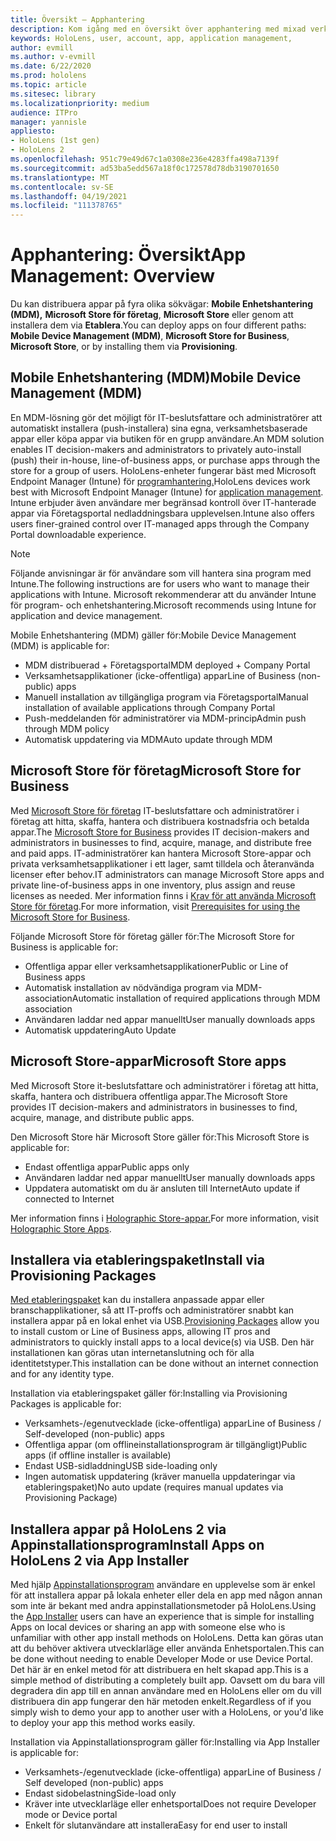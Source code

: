 ```yaml
---
title: Översikt – Apphantering
description: Kom igång med en översikt över apphantering med mixad verklighet med hantering av mobila enheter, Microsoft Store för företag och etableringspaket.
keywords: HoloLens, user, account, app, application management,
author: evmill
ms.author: v-evmill
ms.date: 6/22/2020
ms.prod: hololens
ms.topic: article
ms.sitesec: library
ms.localizationpriority: medium
audience: ITPro
manager: yannisle
appliesto:
- HoloLens (1st gen)
- HoloLens 2
ms.openlocfilehash: 951c79e49d67c1a0308e236e4283ffa498a7139f
ms.sourcegitcommit: ad53ba5edd567a18f0c172578d78db3190701650
ms.translationtype: MT
ms.contentlocale: sv-SE
ms.lasthandoff: 04/19/2021
ms.locfileid: "111378765"
---
```

# <a name="app-management-overview"></a><span data-ttu-id="1ed9a-104">Apphantering: Översikt</span><span class="sxs-lookup"><span data-stu-id="1ed9a-104">App Management: Overview</span></span>

<span data-ttu-id="1ed9a-105">Du kan distribuera appar på fyra olika sökvägar: **Mobile Enhetshantering (MDM),** **Microsoft Store för företag**, **Microsoft Store** eller genom att installera dem via **Etablera**.</span><span class="sxs-lookup"><span data-stu-id="1ed9a-105">You can deploy apps on four different paths: **Mobile Device Management (MDM)**, **Microsoft Store for Business**, **Microsoft Store**, or by installing them via **Provisioning**.</span></span>

## <a name="mobile-device-management-mdm"></a><span data-ttu-id="1ed9a-106">Mobile Enhetshantering (MDM)</span><span class="sxs-lookup"><span data-stu-id="1ed9a-106">Mobile Device Management (MDM)</span></span>

<span data-ttu-id="1ed9a-107">En MDM-lösning gör det möjligt för IT-beslutsfattare och administratörer att automatiskt installera (push-installera) sina egna, verksamhetsbaserade appar eller köpa appar via butiken för en grupp användare.</span><span class="sxs-lookup"><span data-stu-id="1ed9a-107">An MDM solution enables IT decision-makers and administrators to privately auto-install (push) their in-house, line-of-business apps, or purchase apps through the store for a group of users.</span></span> <span data-ttu-id="1ed9a-108">HoloLens-enheter fungerar bäst med Microsoft Endpoint Manager (Intune) för [programhantering.](app-deploy-intune.md)</span><span class="sxs-lookup"><span data-stu-id="1ed9a-108">HoloLens devices work best with Microsoft Endpoint Manager (Intune) for [application management](app-deploy-intune.md).</span></span> <span data-ttu-id="1ed9a-109">Intune erbjuder även användare mer begränsad kontroll över IT-hanterade appar via Företagsportal nedladdningsbara upplevelsen.</span><span class="sxs-lookup"><span data-stu-id="1ed9a-109">Intune also offers users finer-grained control over IT-managed apps through the Company Portal downloadable experience.</span></span>

> [!NOTE]
> <span data-ttu-id="1ed9a-110">Följande anvisningar är för användare som vill hantera sina program med Intune.</span><span class="sxs-lookup"><span data-stu-id="1ed9a-110">The following instructions are for users who want to manage their applications with Intune.</span></span> <span data-ttu-id="1ed9a-111">Microsoft rekommenderar att du använder Intune för program- och enhetshantering.</span><span class="sxs-lookup"><span data-stu-id="1ed9a-111">Microsoft recommends using Intune for application and device management.</span></span>

<span data-ttu-id="1ed9a-112">Mobile Enhetshantering (MDM) gäller för:</span><span class="sxs-lookup"><span data-stu-id="1ed9a-112">Mobile Device Management (MDM) is applicable for:</span></span>

* <span data-ttu-id="1ed9a-113">MDM distribuerad + Företagsportal</span><span class="sxs-lookup"><span data-stu-id="1ed9a-113">MDM deployed + Company Portal</span></span>
* <span data-ttu-id="1ed9a-114">Verksamhetsapplikationer (icke-offentliga) appar</span><span class="sxs-lookup"><span data-stu-id="1ed9a-114">Line of Business (non-public) apps</span></span>
* <span data-ttu-id="1ed9a-115">Manuell installation av tillgängliga program via Företagsportal</span><span class="sxs-lookup"><span data-stu-id="1ed9a-115">Manual installation of available applications through Company Portal</span></span>
* <span data-ttu-id="1ed9a-116">Push-meddelanden för administratörer via MDM-princip</span><span class="sxs-lookup"><span data-stu-id="1ed9a-116">Admin push through MDM policy</span></span>
* <span data-ttu-id="1ed9a-117">Automatisk uppdatering via MDM</span><span class="sxs-lookup"><span data-stu-id="1ed9a-117">Auto update through MDM</span></span>

## <a name="microsoft-store-for-business"></a><span data-ttu-id="1ed9a-118">Microsoft Store för företag</span><span class="sxs-lookup"><span data-stu-id="1ed9a-118">Microsoft Store for Business</span></span>

<span data-ttu-id="1ed9a-119">Med [Microsoft Store för företag](app-deploy-store-business.md) IT-beslutsfattare och administratörer i företag att hitta, skaffa, hantera och distribuera kostnadsfria och betalda appar.</span><span class="sxs-lookup"><span data-stu-id="1ed9a-119">The [Microsoft Store for Business](app-deploy-store-business.md) provides IT decision-makers and administrators in businesses to find, acquire, manage, and distribute free and paid apps.</span></span> <span data-ttu-id="1ed9a-120">IT-administratörer kan hantera Microsoft Store-appar och privata verksamhetsapplikationer i ett lager, samt tilldela och återanvända licenser efter behov.</span><span class="sxs-lookup"><span data-stu-id="1ed9a-120">IT administrators can manage Microsoft Store apps and private line-of-business apps in one inventory, plus assign and reuse licenses as needed.</span></span> <span data-ttu-id="1ed9a-121">Mer information finns i [Krav för att använda Microsoft Store för företag](https://docs.microsoft.com/microsoft-store/prerequisites-microsoft-store-for-business).</span><span class="sxs-lookup"><span data-stu-id="1ed9a-121">For more information, visit [Prerequisites for using the Microsoft Store for Business](https://docs.microsoft.com/microsoft-store/prerequisites-microsoft-store-for-business).</span></span>

<span data-ttu-id="1ed9a-122">Följande Microsoft Store för företag gäller för:</span><span class="sxs-lookup"><span data-stu-id="1ed9a-122">The Microsoft Store for Business is applicable for:</span></span>

* <span data-ttu-id="1ed9a-123">Offentliga appar eller verksamhetsapplikationer</span><span class="sxs-lookup"><span data-stu-id="1ed9a-123">Public or Line of Business apps</span></span>
* <span data-ttu-id="1ed9a-124">Automatisk installation av nödvändiga program via MDM-association</span><span class="sxs-lookup"><span data-stu-id="1ed9a-124">Automatic installation of required applications through MDM association</span></span>
* <span data-ttu-id="1ed9a-125">Användaren laddar ned appar manuellt</span><span class="sxs-lookup"><span data-stu-id="1ed9a-125">User manually downloads apps</span></span>
* <span data-ttu-id="1ed9a-126">Automatisk uppdatering</span><span class="sxs-lookup"><span data-stu-id="1ed9a-126">Auto Update</span></span>

## <a name="microsoft-store-apps"></a><span data-ttu-id="1ed9a-127">Microsoft Store-appar</span><span class="sxs-lookup"><span data-stu-id="1ed9a-127">Microsoft Store apps</span></span>

<span data-ttu-id="1ed9a-128">Med Microsoft Store it-beslutsfattare och administratörer i företag att hitta, skaffa, hantera och distribuera offentliga appar.</span><span class="sxs-lookup"><span data-stu-id="1ed9a-128">The Microsoft Store provides IT decision-makers and administrators in businesses to find, acquire, manage, and distribute public apps.</span></span>

<span data-ttu-id="1ed9a-129">Den Microsoft Store här Microsoft Store gäller för:</span><span class="sxs-lookup"><span data-stu-id="1ed9a-129">This Microsoft Store is applicable for:</span></span>

* <span data-ttu-id="1ed9a-130">Endast offentliga appar</span><span class="sxs-lookup"><span data-stu-id="1ed9a-130">Public apps only</span></span>
* <span data-ttu-id="1ed9a-131">Användaren laddar ned appar manuellt</span><span class="sxs-lookup"><span data-stu-id="1ed9a-131">User manually downloads apps</span></span>
* <span data-ttu-id="1ed9a-132">Uppdatera automatiskt om du är ansluten till Internet</span><span class="sxs-lookup"><span data-stu-id="1ed9a-132">Auto update if connected to Internet</span></span>

<span data-ttu-id="1ed9a-133">Mer information finns i [Holographic Store-appar.](https://docs.microsoft.com/hololens/holographic-store-apps)</span><span class="sxs-lookup"><span data-stu-id="1ed9a-133">For more information, visit [Holographic Store Apps](https://docs.microsoft.com/hololens/holographic-store-apps).</span></span>

## <a name="install-via-provisioning-packages"></a><span data-ttu-id="1ed9a-134">Installera via etableringspaket</span><span class="sxs-lookup"><span data-stu-id="1ed9a-134">Install via Provisioning Packages</span></span>

<span data-ttu-id="1ed9a-135">[Med etableringspaket](app-deploy-provisioning-package.md) kan du installera anpassade appar eller branschapplikationer, så att IT-proffs och administratörer snabbt kan installera appar på en lokal enhet via USB.</span><span class="sxs-lookup"><span data-stu-id="1ed9a-135">[Provisioning Packages](app-deploy-provisioning-package.md) allow you to install custom or Line of Business apps, allowing IT pros and administrators to quickly install apps to a local device(s) via USB.</span></span> <span data-ttu-id="1ed9a-136">Den här installationen kan göras utan internetanslutning och för alla identitetstyper.</span><span class="sxs-lookup"><span data-stu-id="1ed9a-136">This installation can be done without an internet connection and for any identity type.</span></span>

<span data-ttu-id="1ed9a-137">Installation via etableringspaket gäller för:</span><span class="sxs-lookup"><span data-stu-id="1ed9a-137">Installing via Provisioning Packages is applicable for:</span></span>

* <span data-ttu-id="1ed9a-138">Verksamhets-/egenutvecklade (icke-offentliga) appar</span><span class="sxs-lookup"><span data-stu-id="1ed9a-138">Line of Business / Self-developed (non-public) apps</span></span>
* <span data-ttu-id="1ed9a-139">Offentliga appar (om offlineinstallationsprogram är tillgängligt)</span><span class="sxs-lookup"><span data-stu-id="1ed9a-139">Public apps (if offline installer is available)</span></span>
* <span data-ttu-id="1ed9a-140">Endast USB-sidladdning</span><span class="sxs-lookup"><span data-stu-id="1ed9a-140">USB side-loading only</span></span>
* <span data-ttu-id="1ed9a-141">Ingen automatisk uppdatering (kräver manuella uppdateringar via etableringspaket)</span><span class="sxs-lookup"><span data-stu-id="1ed9a-141">No auto update (requires manual updates via Provisioning Package)</span></span>

## <a name="install-apps-on-hololens-2-via-app-installer"></a><span data-ttu-id="1ed9a-142">Installera appar på HoloLens 2 via Appinstallationsprogram</span><span class="sxs-lookup"><span data-stu-id="1ed9a-142">Install Apps on HoloLens 2 via App Installer</span></span>

<span data-ttu-id="1ed9a-143">Med hjälp [Appinstallationsprogram](app-deploy-app-installer.md) användare en upplevelse som är enkel för att installera appar på lokala enheter eller dela en app med någon annan som inte är bekant med andra appinstallationsmetoder på HoloLens.</span><span class="sxs-lookup"><span data-stu-id="1ed9a-143">Using the [App Installer](app-deploy-app-installer.md) users can have an experience that is simple for installing Apps on local devices or sharing an app with someone else who is unfamiliar with other app install methods on HoloLens.</span></span> <span data-ttu-id="1ed9a-144">Detta kan göras utan att du behöver aktivera utvecklarläge eller använda Enhetsportalen.</span><span class="sxs-lookup"><span data-stu-id="1ed9a-144">This can be done without needing to enable Developer Mode or use Device Portal.</span></span> <span data-ttu-id="1ed9a-145">Det här är en enkel metod för att distribuera en helt skapad app.</span><span class="sxs-lookup"><span data-stu-id="1ed9a-145">This is a simple method of distributing a completely built app.</span></span> <span data-ttu-id="1ed9a-146">Oavsett om du bara vill degradera din app till en annan användare med en HoloLens eller om du vill distribuera din app fungerar den här metoden enkelt.</span><span class="sxs-lookup"><span data-stu-id="1ed9a-146">Regardless of if you simply wish to demo your app to another user with a HoloLens, or you'd like to deploy your app this method works easily.</span></span>

<span data-ttu-id="1ed9a-147">Installation via Appinstallationsprogram gäller för:</span><span class="sxs-lookup"><span data-stu-id="1ed9a-147">Installing via App Installer is applicable for:</span></span>

* <span data-ttu-id="1ed9a-148">Verksamhets-/egenutvecklade (icke-offentliga) appar</span><span class="sxs-lookup"><span data-stu-id="1ed9a-148">Line of Business / Self developed (non-public) apps</span></span>
* <span data-ttu-id="1ed9a-149">Endast sidobelastning</span><span class="sxs-lookup"><span data-stu-id="1ed9a-149">Side-load only</span></span>
* <span data-ttu-id="1ed9a-150">Kräver inte utvecklarläge eller enhetsportal</span><span class="sxs-lookup"><span data-stu-id="1ed9a-150">Does not require Developer mode or Device portal</span></span>
* <span data-ttu-id="1ed9a-151">Enkelt för slutanvändare att installera</span><span class="sxs-lookup"><span data-stu-id="1ed9a-151">Easy for end user to install</span></span>
